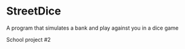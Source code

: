 # StreetDice
A program that simulates a bank and play against you in a dice game


School project #2
